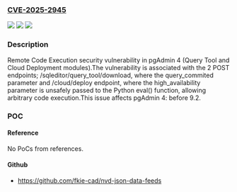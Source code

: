 ### [CVE-2025-2945](https://cve.mitre.org/cgi-bin/cvename.cgi?name=CVE-2025-2945)
![](https://img.shields.io/static/v1?label=Product&message=pgAdmin%204&color=blue)
![](https://img.shields.io/static/v1?label=Version&message=n%2Fa&color=blue)
![](https://img.shields.io/static/v1?label=Vulnerability&message=n%2Fa&color=brighgreen)

### Description

Remote Code Execution security vulnerability in pgAdmin 4  (Query Tool and Cloud Deployment modules).The vulnerability is associated with the 2 POST endpoints; /sqleditor/query_tool/download, where the query_commited parameter and /cloud/deploy endpoint, where the high_availability parameter is unsafely passed to the Python eval() function, allowing arbitrary code execution.This issue affects pgAdmin 4: before 9.2.

### POC

#### Reference
No PoCs from references.

#### Github
- https://github.com/fkie-cad/nvd-json-data-feeds

